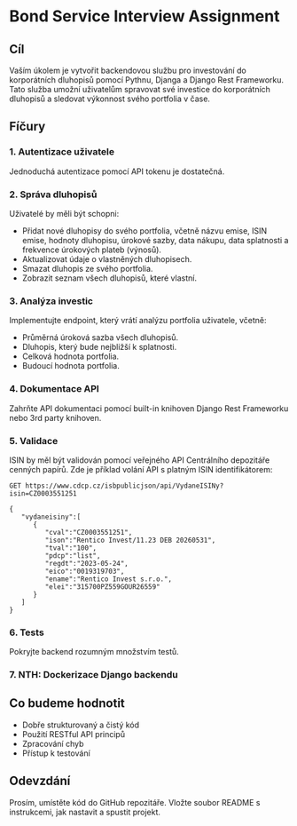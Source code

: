 # Bond Service Interview Assignment

## Cíl
Vaším úkolem je vytvořit backendovou službu pro investování do korporátních dluhopisů pomocí Pythnu, Djanga a Django Rest Frameworku. Tato služba umožní uživatelům spravovat své investice do korporátních dluhopisů a sledovat výkonnost svého portfolia v čase.

## Fíčury
### 1. Autentizace uživatele
Jednoduchá autentizace pomocí API tokenu je dostatečná.

### 2. Správa dluhopisů
Uživatelé by měli být schopni:
- Přidat nové dluhopisy do svého portfolia, včetně názvu emise, ISIN emise, hodnoty dluhopisu, úrokové sazby, data nákupu, data splatnosti a frekvence úrokových plateb (výnosů).
- Aktualizovat údaje o vlastněných dluhopisech.
- Smazat dluhopis ze svého portfolia.
- Zobrazit seznam všech dluhopisů, které vlastní.

### 3. Analýza investic
Implementujte endpoint, který vrátí analýzu portfolia uživatele, včetně:
- Průměrná úroková sazba všech dluhopisů.
- Dluhopis, který bude nejbližší k splatnosti.
- Celková hodnota portfolia.
- Budoucí hodnota portfolia.

### 4. Dokumentace API
Zahrňte API dokumentaci pomocí built-in knihoven Django Rest Frameworku nebo 3rd party knihoven.

### 5. Validace
ISIN by měl být validován pomocí veřejného API Centrálního depozitáře cenných papírů. Zde je příklad volání API s platným ISIN identifikátorem:
```
GET https://www.cdcp.cz/isbpublicjson/api/VydaneISINy?isin=CZ0003551251

{
   "vydaneisiny":[
      {
         "cval":"CZ0003551251",
         "ison":"Rentico Invest/11.23 DEB 20260531",
         "tval":"100",
         "pdcp":"list",
         "regdt":"2023-05-24",
         "eico":"0019319703",
         "ename":"Rentico Invest s.r.o.",
         "elei":"315700PZ559GOUR26559"
      }
   ]
}
```
### 6. Tests
Pokryjte backend rozumným množstvím testů.

### 7. NTH: Dockerizace Django backendu

## Co budeme hodnotit
- Dobře strukturovaný a čistý kód
- Použití RESTful API principů
- Zpracování chyb
- Přístup k testování

## Odevzdání
Prosím, umístěte kód do GitHub repozitáře. Vložte soubor README s instrukcemi, jak nastavit a spustit projekt.
